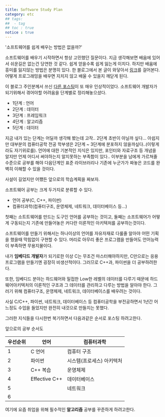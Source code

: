 ```yaml
---
title: Software Study Plan
category: etc
## tags:
##  - tag
## toc : true
notice : true
---
```



'소프트웨어를 쉽게 배우는 방법은 없을까?'

소프트웨어를 배우기 시작하면서 항상 고민했던 질문이다. 지금 생각해보면 배움에 있어서 쉬운길은 없는건 당연한 것 같다. 쉽게 얻을수록 쉽게 잃는게 이치다. 하지만 배움에 흥미를 잃지않는 방법은 분명히 있다. 한 블로그에서 본 글이 와닿아서 [링크](https://hl1itj.tistory.com/133?category=327240)를 걸어본다. 어떻게 프로그래밍을 배우면 지치지 않고 배울 수 있을지 깨닫게 된다.

이 블로그 주인분께서 쓰신 [다른 포스팅](https://hl1itj.tistory.com/136?category=327240)이 또 매우 인상적이었다. 소프트웨어 개발자가 되기위해서 겪어야할 어려움을 단계별로 정리해놓으셨다. 

- 1단계 : 언어
- 2단계 : 데이터
- 3단계 : 프레임워크
- 4단계 : 알고리즘
- 5단계 : 데이터

지금 내가 있는 단계는 어딜까 생각해 봤는데 고작.. 2단계 초반이 아닐까 싶다... 아쉽지만 대부분의 컴퓨터공학 전공 학부생은 2단계 ~ 3단계에 분포하지 않을까싶다..(이렇게라도 자기위로를). 언어에 대한 기본적인 지식은 있지만, 포인터와 자료구조 등 개념을 알지만 언제 어디서 써야하는지 알지못하는 부족함이 있다.. 이부분을 남에게 가르쳐줄 수준으로 공부를 해야 다음단계인 표준 라이브러리나 기존에 누군가가 짜놓은 코드를 완벽히 이해할 수 있을 것이다.



사설이 길었지만 어쨌든 앞으로의 학습계획을 짜보자.

소프트웨어 공부는 크게 두가지로 분류할 수 있다.

- 언어 공부(C, C++, 파이썬)
- 컴퓨터과학(컴퓨터구조, 운영체제, 네트워크, 데이터베이스 등...)

첫째는 소트트웨어를 만드는 도구인 언어를 공부하는 것이고, 둘째는 소프트웨어가 어떻게 구동되는지 기존에 만들어놓은 커다란 이론적인 아키텍처를 공부하는것이다.



소프트웨어를 만들기 위해서는 하나이상의 언어를 자유자재로 다룰줄 알아야 어떤 기획을 했을때 막힘없이 구현할 수 있다. 머리로 아무리 좋은 프로그램을 만들어도 언어능력이 부족하면 무용지물이다.

내가 **임베디드 개발자**가 되기로한 이상 C는 무조건 마스터해야하지만, C만으로는 응용프로그램을 만들기엔 굉장히 비생산적이다. 그러므로 C++과, 파이썬을 더 공부하려한다.

또한, 임베디드 분야는 하드웨어와 밀접한 Low한 레벨의 데이터를 다루기 때문에 하드웨어아키텍처의 이론적인 구조과 그 데이터를 관리하고 다루는 방법을 알아야 한다. 그러기 위해 컴퓨터구조, 운영체제, 네트워크, 데이터베이스를 배우려는 것이다.

사실 C/C++, 파이썬, 네트워크, 데이터베이스 등 컴퓨터공학을 부전공하면서 1년간 어느정도 수업을 들었지만 완전히 내것으로 만들지는 못했다.

그러한 지식들을 다시한번 복기하면서 다음과같은 순서로 포스팅 하려고한다.



앞으로의 공부 순서도

| 우선순위 | 언어          | 컴퓨터과학                |
| -------- | ------------- | ------------------------- |
| 1        | C 언어        | 컴퓨터 구조               |
| 2        | 파이썬        | 시스템(프로세스) 아키텍처 |
| 3        | C++ 복습      | 운영체제                  |
| 4        | Effective C++ | 데이터베이스              |
| 5        |               | 네트워크                  |
| 6        |               |                           |

여기에 요즘 취업을 위해 필수적인 **알고리즘** 공부를 꾸준하게 하려고한다.

